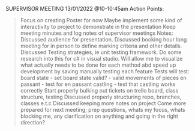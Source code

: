 SUPERVISOR MEETING 13/01/2022 @10-10:45am
Action Points:
> Focus on creating Poster for now
> Maybe implement some kind of interactivity to project to demonstrate in the presentation
> Keep meeting minutes and log notes of supervisor meetings
Notes:
Discussed audience for presentation.
Discussed booking hour long meeting for in person to define marking criteria and other details.
Discussed Testing strategies, ie unit testing framework. Do some research into this for c# in visual studio.
Will allow me to visualize what actually needs to be done for each method abd speed up development by saving manually testing each feature
Tests will test:
> board state - set board state
> valid? - valid movements of pieces
> en passant - test for en passant
> castling - test that castling works correctly
Start properly bulking out tickets on trello board, class structure, testing
Discussed properly structuring repo, branches, classes e.t.c
Discussed keeping more notes on project
Come more prepared for next meeting; prep questions, whats my focus, whats blocking me, any clarification on anything and going in the right direction?
